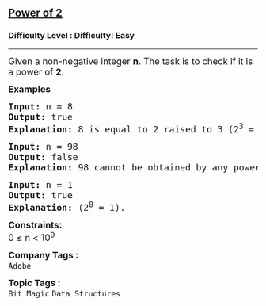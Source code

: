 <h2><a href="https://www.geeksforgeeks.org/problems/power-of-2-1587115620/1?page=1&category=Bit%20Magic&difficulty=Basic,Easy&sortBy=submissions">Power of 2</a></h2><h3>Difficulty Level : Difficulty: Easy</h3><hr><div class="problems_problem_content__Xm_eO"><p><span style="font-size: 18px;">Given a non-negative integer <strong>n</strong>. The task is to check if it is a power of <strong>2</strong>.&nbsp; <br></span></p>
<p><span style="font-size: 18px;"><strong>Examples<br></strong></span></p>
<pre><span style="font-size: 18px;"><strong>Input: </strong>n = 8
<strong>Output: </strong>true
<strong>Explanation: </strong>8 is equal to 2 raised to 3 (2<sup>3</sup> = 8).</span></pre>
<pre><span style="font-size: 18px;"><strong>Input: </strong>n = 98
<strong>Output: </strong>false
<strong>Explanation: </strong>98 cannot be obtained by any power of 2.</span></pre>
<pre><span style="font-size: 18px;"><strong>Input: </strong>n = 1
<strong>Output: </strong>true
<strong>Explanation: </strong></span><span style="font-size: 18px;">(2<sup>0</sup> = 1)</span><span style="font-size: 18px;">.</span></pre>
<p><span style="font-size: 18px;"><strong>Constraints:</strong><br>0 ≤ n &lt; 10<sup>9</sup></span></p></div><p><span style=font-size:18px><strong>Company Tags : </strong><br><code>Adobe</code>&nbsp;<br><p><span style=font-size:18px><strong>Topic Tags : </strong><br><code>Bit Magic</code>&nbsp;<code>Data Structures</code>&nbsp;